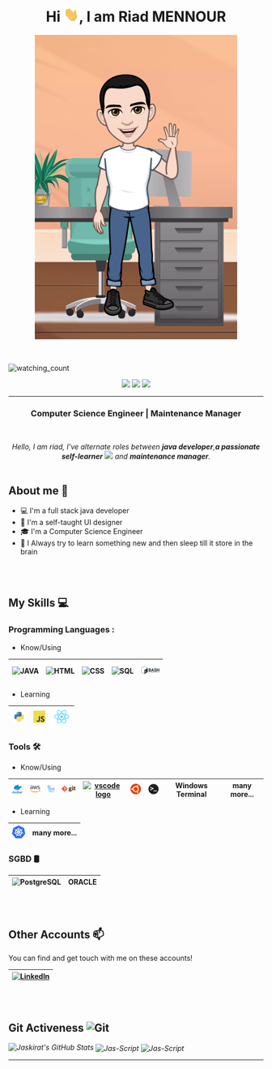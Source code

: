 <h1 align="center">Hi <img src="https://raw.githubusercontent.com/ABSphreak/ABSphreak/master/gifs/Hi.gif" width="30px">, I am Riad MENNOUR </h1>

<p align="center">
  <img src="https://github.com/riadmennour/riadmennour/blob/main/1622111183775.jpg" height="600"/>
</p>
<br>

<p align="left"> 
<img src="https://komarev.com/ghpvc/?username=riadmennour&color=brightgreen" alt="watching_count" />
 </p>
 <p align="center">
  <img src="https://img.shields.io/badge/Focus-JAVA%20ERP%20EAM-brightgreen" />
  <img src="https://img.shields.io/badge/Lives-Algeria-success" />
  <img src="https://img.shields.io/badge/Languages-English%20%26%20Arabic%20%26%20French-brightgreen" />
</p>
<hr>

<h3 align="center">Computer Science Engineer | Maintenance Manager</h3>
<br>
</p>

<p align="center">
  
   <em>
       Hello, I am riad, I've alternate roles between <b>java developer</b>,<b>a passionate self-learner</b> <img src="https://github.com/TheDudeThatCode/TheDudeThatCode/blob/master/Assets/Developer.gif" width="30px"> and <b>maintenance manager</b>. 
  </em> <br><br>
 
## About me  📖 

* 💻 I'm a full stack java developer
* 🎨 I'm a self-taught UI designer
* 🎓 I'm a Computer Science Engineer
* 📱 I Always try to learn something new and then sleep till it store in the brain

<br><br>

## My Skills :computer:
  
### Programming Languages :

- Know/Using

| <img src="https://images.vexels.com/media/users/3/166401/isolated/preview/b82aa7ac3f736dd78570dd3fa3fa9e24-java-programming-language-icon-by-vexels.png" alt="JAVA" width="36">  |  <img src="https://www.vectorlogo.zone/logos/w3_html5/w3_html5-ar21.svg" alt="HTML" width="48"> |  <img src="https://1000logos.net/wp-content/uploads/2020/09/CSS-Logo.png" alt="CSS" width="48"> |  <img src="https://i0.wp.com/www.complexsql.com/wp-content/uploads/2017/01/sql-logo.jpg?ssl=1" alt="SQL" width="36"> | [<img src="https://raw.githubusercontent.com/github/explore/80688e429a7d4ef2fca1e82350fe8e3517d3494d/topics/bash/bash.png" alt="bash logo" width="36">](https://www.gnu.org/software/bash/)  |
|---|---|---|---|---|

- Learning

| [<img src="https://raw.githubusercontent.com/github/explore/80688e429a7d4ef2fca1e82350fe8e3517d3494d/topics/python/python.png" alt="python logo" width="28">](https://www.python.org/) | [<img src="https://raw.githubusercontent.com/github/explore/80688e429a7d4ef2fca1e82350fe8e3517d3494d/topics/javascript/javascript.png" alt="js logo" width="24">](https://developer.mozilla.org/en-US/docs/Web/JavaScript)  |<img src="https://raw.githubusercontent.com/github/explore/80688e429a7d4ef2fca1e82350fe8e3517d3494d/topics/react/react.png" alt="React" width="36"> |  
|---|---|---|

### Tools 🛠️

- Know/Using

| [<img src="https://raw.githubusercontent.com/github/explore/80688e429a7d4ef2fca1e82350fe8e3517d3494d/topics/docker/docker.png" alt="docker logo" width="36">](https://www.docker.com/) | [<img src="https://raw.githubusercontent.com/Delta456/Delta456/master/img/aws.png" alt="aws logo" width="36">](https://aws.amazon.com/)| [<img src="https://raw.githubusercontent.com/Delta456/Delta456/master/img/actions.png" alt="actions logo" width="24">](https://github.com/features/actions) | [<img src="https://raw.githubusercontent.com/github/explore/80688e429a7d4ef2fca1e82350fe8e3517d3494d/topics/git/git.png" alt="git logo" width="48">](https://git-scm.com/) | [<img src="https://raw.githubusercontent.com/Delta456/Delta456/master/img/vscode.png" alt="vscode logo" width="24">](https://code.visualstudio.com/) | <img src="https://raw.githubusercontent.com/github/explore/80688e429a7d4ef2fca1e82350fe8e3517d3494d/topics/ubuntu/ubuntu.png" alt="Ubuntu" width="36"> | <img src="https://raw.githubusercontent.com/github/explore/80688e429a7d4ef2fca1e82350fe8e3517d3494d/topics/terminal/terminal.png" alt="Terminal" width="36"> |  Windows Terminal | many more...
|---|---|---|---|---|---|---|---|---|

- Learning

|[<img src="https://raw.githubusercontent.com/github/explore/80688e429a7d4ef2fca1e82350fe8e3517d3494d/topics/kubernetes/kubernetes.png" alt="kubernetes logo" width="26">](https://kubernetes.io/)| many more...
|---|---|
  
### SGBD 🛢 

| <img src="https://www.vectorlogo.zone/logos/postgresql/postgresql-ar21.svg" alt="PostgreSQL" width="72">| ORACLE |  
|---|---|
  
<br><br>
  
  
## Other Accounts 📫

You can find and get touch with me on these accounts!

| [<img src="https://github.com/kmhmubin/kmhmubin/blob/master/assets/linkedin.svg" alt="LinkedIn" width="24">](https://www.linkedin.com/in/riadmennour/) | 
|---|

<br><br>
## Git Activeness <img src="https://media.giphy.com/media/W5eoZHPpUx9sapR0eu/giphy.gif" width="30px" alt="Git"/>&nbsp;<i>
  
<img src="https://github-readme-stats.vercel.app/api?username=riadmennour&show_icons=true&hide_border=true&count_private=true&theme=shades-of-purple&icon_color=fad000" alt="Jaskirat's GitHub Stats">
<img align="center" src="https://github-readme-streak-stats.herokuapp.com/?user=riadmennour&count_private=true&theme=radical" alt="Jas-Script" />
<img align="center" width=500 src="https://github-readme-stats.vercel.app/api/top-langs/?username=riadmennour&count_private=true&theme=radical" alt="Jas-Script" />
  
<hr>
